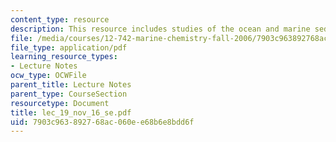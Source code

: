 ```yaml
---
content_type: resource
description: This resource includes studies of the ocean and marine sediments.
file: /media/courses/12-742-marine-chemistry-fall-2006/7903c963892768ac060ee68b6e8bdd6f_lec_19_nov_16_se.pdf
file_type: application/pdf
learning_resource_types:
- Lecture Notes
ocw_type: OCWFile
parent_title: Lecture Notes
parent_type: CourseSection
resourcetype: Document
title: lec_19_nov_16_se.pdf
uid: 7903c963-8927-68ac-060e-e68b6e8bdd6f
---
```

